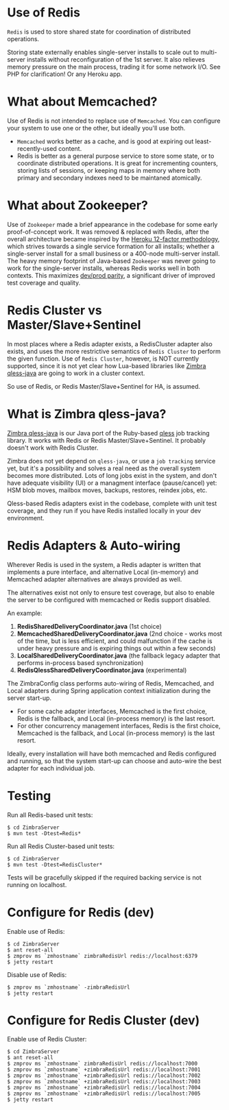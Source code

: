 # Use of Redis #

`Redis` is used to store shared state for coordination of distributed operations.

Storing state externally enables single-server installs to scale out to multi-server installs without reconfiguration of the 1st server. It also relieves memory pressure on the main process, trading it for some network I/O. See PHP for clarification! Or any Heroku app.

# What about Memcached? #

Use of Redis is not intended to replace use of `Memcached`. You can configure your system to use one or the other, but ideally you'll use both.

  * `Memcached` works better as a cache, and is good at expiring out least-recently-used content.
  * Redis is better as a general purpose service to store some state, or to coordinate distributed operations. It is great for incrementing counters, storing lists of sessions, or keeping maps in memory where both primary and secondary indexes need to be maintaned atomically.

# What about Zookeeper? #

Use of `Zookeeper` made a brief appearance in the codebase for some early proof-of-concept work. It was removed & replaced with Redis, after the overall architecture became inspired by the [Heroku 12-factor methodology](http://12factor.net), which strives towards a single service formation for all installs; whether a single-server install for a small business or a 400-node multi-server install. The heavy memory footprint of Java-based `Zookeeper` was never going to work for the single-server installs, whereas Redis works well in both contexts. This maximizes [dev/prod parity](http://12factor.net/dev-prod-parity), a significant driver of improved test coverage and quality.

# Redis Cluster vs Master/Slave+Sentinel #

In most places where a Redis adapter exists, a RedisCluster adapter also exists, and uses the more restrictive semantics of `Redis Cluster` to perform the given function. Use of `Redis Cluster`, however, is NOT currently supported, since it is not yet clear how Lua-based libraries like [Zimbra qless-java](https://github.com/Zimbra/qless-java) are going to work in a cluster context.

So use of Redis, or Redis Master/Slave+Sentinel for HA, is assumed.

# What is Zimbra qless-java? #

[Zimbra qless-java](https://github.com/Zimbra/qless-java) is our Java port of the Ruby-based [qless](https://github.com/seomoz/qless) job tracking library. It works with Redis or Redis Master/Slave+Sentinel. It probably doesn't work with Redis Cluster.

Zimbra does not yet depend on `qless-java`, or use a `job tracking` service yet, but it's a possibility and solves a real need as the overall system becomes more distributed. Lots of long jobs exist in the system, and don't have adequate visibility (UI) or a managment interface (pause/cancel) yet: HSM blob moves, mailbox moves, backups, restores, reindex jobs, etc.

Qless-based Redis adapters exist in the codebase, complete with unit test coverage, and they run if you have Redis installed locally in your dev environment.

# Redis Adapters & Auto-wiring #

Wherever Redis is used in the system, a Redis adapter is written that implements a pure interface, and alternative Local (in-memory) and Memcached adapter alternatives are always provided as well.

The alternatives exist not only to ensure test coverage, but also to enable the server to be configured with memcached or Redis support disabled.

An example:

  1. **RedisSharedDeliveryCoordinator.java** (1st choice)
  2. **MemcachedSharedDeliveryCoordinator.java** (2nd choice - works most of the time, but is less efficient, and could malfunction if the cache is under heavy pressure and is expiring things out within a few seconds)
  3. **LocalSharedDeliveryCoordinator.java** (the fallback legacy adapter that performs in-process based synchronization)
  4. **RedisQlessSharedDeliveryCoordinator.java** (experimental)

The ZimbraConfig class performs auto-wiring of Redis, Memcached, and Local adapters during Spring application context initialization during the server start-up.

  * For some cache adapter interfaces, Memcached is the first choice, Redis is the fallback, and Local (in-process memory) is the last resort.
  * For other concurrency management interfaces, Redis is the first choice, Memcached is the fallback, and Local (in-process memory) is the last resort.

Ideally, every installation will have both memcached and Redis configured and running, so that the system start-up can choose and auto-wire the best adapter for each individual job.

# Testing

Run all Redis-based unit tests:

```
$ cd ZimbraServer
$ mvn test -Dtest=Redis*
```

Run all Redis Cluster-based unit tests:

```
$ cd ZimbraServer
$ mvn test -Dtest=RedisCluster*
```

Tests will be gracefully skipped if the required backing service is not running on localhost.

# Configure for Redis (dev)

Enable use of Redis:

```
$ cd ZimbraServer
$ ant reset-all
$ zmprov ms `zmhostname` zimbraRedisUrl redis://localhost:6379
$ jetty restart
```

Disable use of Redis:

```
$ zmprov ms `zmhostname` -zimbraRedisUrl
$ jetty restart
```

# Configure for Redis Cluster (dev)

Enable use of Redis Cluster:

```
$ cd ZimbraServer
$ ant reset-all
$ zmprov ms `zmhostname` zimbraRedisUrl redis://localhost:7000
$ zmprov ms `zmhostname` +zimbraRedisUrl redis://localhost:7001
$ zmprov ms `zmhostname` +zimbraRedisUrl redis://localhost:7002
$ zmprov ms `zmhostname` +zimbraRedisUrl redis://localhost:7003
$ zmprov ms `zmhostname` +zimbraRedisUrl redis://localhost:7004
$ zmprov ms `zmhostname` +zimbraRedisUrl redis://localhost:7005
$ jetty restart
```
